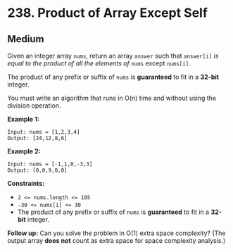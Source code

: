 # 238. Product of Array Except Self

## Medium

Given an integer array `nums`, return an array `answer` such that `answer[i]` *is equal to the product of all the elements of* `nums` except `nums[i]`.

The product of any prefix or suffix of `nums` is **guaranteed** to fit in a **32-bit** integer.

You must write an algorithm that runs in O(n) time and without using the division operation.

**Example 1:**

```text
Input: nums = [1,2,3,4]
Output: [24,12,8,6]
```

**Example 2:**

```text
Input: nums = [-1,1,0,-3,3]
Output: [0,0,9,0,0]
```

**Constraints:**

- `2 <= nums.length <= 105`
- `-30 <= nums[i] <= 30`
- The product of any prefix or suffix of `nums` is **guaranteed** to fit in a **32-bit** integer.

**Follow up:** Can you solve the problem in O(1) extra space complexity? (The output array **does not** count as extra space for space complexity analysis.)
